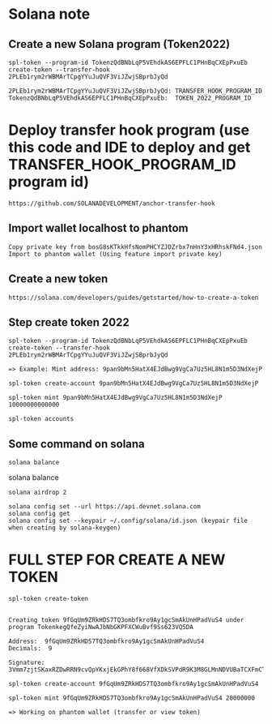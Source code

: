 # Solana note
## Create a new Solana program (Token2022)
```
spl-token --program-id TokenzQdBNbLqP5VEhdkAS6EPFLC1PHnBqCXEpPxuEb create-token --transfer-hook 2PLEb1rym2rWBMArTCpgYYuJuQVF3ViJZwjSBprbJyQd

2PLEb1rym2rWBMArTCpgYYuJuQVF3ViJZwjSBprbJyQd: TRANSFER_HOOK_PROGRAM_ID
TokenzQdBNbLqP5VEhdkAS6EPFLC1PHnBqCXEpPxuEb:  TOKEN_2022_PROGRAM_ID

```

# Deploy transfer hook program (use this code and IDE to deploy and get TRANSFER_HOOK_PROGRAM_ID program id)
```
https://github.com/SOLANADEVELOPMENT/anchor-transfer-hook
```

## Import wallet localhost to phantom
```
Copy private key from bosG8sKTkkHfsNomPHCYZJDZrbx7nHnY3xHRhskFNd4.json
Import to phantom wallet (Using feature import private key)
``` 

## Create a new token
```
https://solana.com/developers/guides/getstarted/how-to-create-a-token
```

## Step create token 2022
```
spl-token --program-id TokenzQdBNbLqP5VEhdkAS6EPFLC1PHnBqCXEpPxuEb create-token --transfer-hook 2PLEb1rym2rWBMArTCpgYYuJuQVF3ViJZwjSBprbJyQd
```

```
=> Example: Mint address: 9pan9bMn5HatX4EJdBwg9VgCa7Uz5HL8N1m5D3NdXejP
```

```
spl-token create-account 9pan9bMn5HatX4EJdBwg9VgCa7Uz5HL8N1m5D3NdXejP
```

```
spl-token mint 9pan9bMn5HatX4EJdBwg9VgCa7Uz5HL8N1m5D3NdXejP 10000000000000
```

```
spl-token accounts
```

## Some command on solana
```
solana balance
``````
solana balance
``` 
solana airdrop 2
``` 
```
solana config set --url https://api.devnet.solana.com
solana config get
solana config set --keypair ~/.config/solana/id.json (keypair file when creating by solana-keygen)
```


# FULL STEP FOR CREATE A NEW TOKEN

```
spl-token create-token

```

```

Creating token 9fGqUm9ZRkHDS7TQ3ombfkro9Ay1gcSmAkUnHPadVuS4 under program TokenkegQfeZyiNwAJbNbGKPFXCWuBvf9Ss623VQ5DA

Address:  9fGqUm9ZRkHDS7TQ3ombfkro9Ay1gcSmAkUnHPadVuS4
Decimals:  9

Signature: 3Vmm7zjtSKaxRZDwRRN9cvQpYKxjEkGPhY8f668VfXDkSVPdR9K3M8GLMnNDVUBaTCXFmCT7u5hcmNrLuq7rv6vu
```

```
spl-token create-account 9fGqUm9ZRkHDS7TQ3ombfkro9Ay1gcSmAkUnHPadVuS4
```

```
spl-token mint 9fGqUm9ZRkHDS7TQ3ombfkro9Ay1gcSmAkUnHPadVuS4 20000000
```

```
=> Working on phantom wallet (transfer or view token)
```
